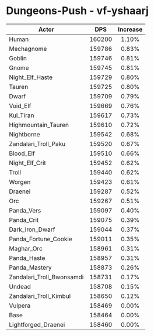 # Dungeons-Push - vf-yshaarj
| Actor | DPS | Increase |
|---|:---:|:---:|
|Human|160200|1.10%|
|Mechagnome|159786|0.83%|
|Goblin|159746|0.81%|
|Gnome|159745|0.81%|
|Night_Elf_Haste|159729|0.80%|
|Tauren|159725|0.80%|
|Dwarf|159709|0.79%|
|Void_Elf|159669|0.76%|
|Kul_Tiran|159617|0.73%|
|Highmountain_Tauren|159610|0.72%|
|Nightborne|159542|0.68%|
|Zandalari_Troll_Paku|159520|0.67%|
|Blood_Elf|159510|0.66%|
|Night_Elf_Crit|159452|0.62%|
|Troll|159440|0.62%|
|Worgen|159423|0.61%|
|Draenei|159287|0.52%|
|Orc|159267|0.51%|
|Panda_Vers|159097|0.40%|
|Panda_Crit|159075|0.39%|
|Dark_Iron_Dwarf|159044|0.37%|
|Panda_Fortune_Cookie|159011|0.35%|
|Maghar_Orc|158961|0.31%|
|Panda_Haste|158957|0.31%|
|Panda_Mastery|158873|0.26%|
|Zandalari_Troll_Bwonsamdi|158731|0.17%|
|Undead|158708|0.15%|
|Zandalari_Troll_Kimbul|158650|0.12%|
|Vulpera|158469|0.00%|
|Base|158464|0.00%|
|Lightforged_Draenei|158460|0.00%|
